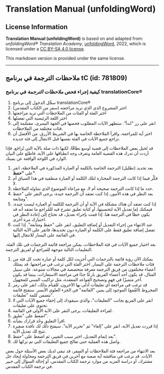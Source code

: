 # Translation Manual (unfoldingWord)

## License Information

**Translation Manual (unfoldingWord)** is based on and adapted from: _unfoldingWord® Translation Academy_, [unfoldingWord](https://unfoldingword.org/utw), 2022, which is licensed under a [CC BY-SA 4.0 license](https://creativecommons.org/licenses/by-sa/4.0/legalcode.en).

This markdown version is provided under the same license.



--------------------------------

## ملاحظات الترجمة في برنامج tC (id: 781809)

### كيفية إجراء فحص *ملاحظات الترجمة* في برنامج translationCore®

1. سجِّل الدخول إلى برنامج translationCore®
2. اختر المشروع الذي الذي تريد مراجعته (سفر من الكتاب المقدس)
3. اختر الفئة أو الفئات من الملاحظات التي تريد مراجعتها
4. اختر اللغة الرئيسية التي تفضلها
5. انقر على زر "ابدأ". ستظهر الآيات المطلوب فحصها في الجهة اليسرى، مقسَّمة إلى فئات مختلفة من الملاحظات.
6. اختر آية للمراجعة، واقرأ الملاحظة الخاصة بها في الشريط الأزرق. من الأفضل أن تراجع جميع الآيات في الفئة نفسها قبل الانتقال إلى فئة جديدة.

قد تُحيل بعض الملاحظات إلى قضية أوسع نطاقًا، لكنها ذات صلة بالآية التي تُراجَع. فإذا أردت أن تدرك هذه القضية العامة وتعرف وجه انطباقها على الآية، فاطلع على البيان الوارد في اللوحة الواقعة عن يمينك.

1. بعد تحديد (تظليل) الترجمة الخاصة بالكلمة أو العبارة المذكورة في الملاحظة، انقر على **"حفظ"**.
2. فكِّر فيما إذا كانت الترجمة المختارة لتلك الكلمة أو العبارة منطقية في هذا السياق أم لا.
3. حدد ما إذا كانت الترجمة صحيحة أم لا، مع مراعاة الموضوع الذي تتناوله الملاحظة.
4. بعد النظر في هذه الأمور، إذا كنت تعتقد أن الترجمة جيدة، يرجى النقر على "حفظ ومتابعة".
5. إذا كنت تعتقد أن هناك مشكلة في الآية أو أن الترجمة للكلمة أو العبارة ليست جيدة، فيمكنك إما تعديل الآية لتحسينها، أو كتابة تعليق تشرح فيه للمُراجع ما تعتقد أنه قد يكون خطأ في الترجمة هنا. إذا قمت بإجراء تعديل، قد تحتاج إلى إعادة النظر في اختيارك مرة أخرى.
6. عند الانتهاء من إجراء التعديل أو إضافة التعليق، انقر على "حفظ ومتابعة". إذا كنت تفضل إضافة تعليق فقط على الكلمة أو العبارة دون تحديدها، فانقر على الآية التالية في القائمة على اليسار للانتقال إليها.

بعد اختيار جميع الآيات في فئة الملاحظات، يمكن مراجعة قائمة الترجمات في تلك الفئة. التعليمات التالية موجهة للمراجع أو لفريق الترجمة.

1. يمكنك الآن رؤية قائمة بالترجمات التي أُجريت لكل كلمة أو عبارة تحت كل فئة من فئات ملاحظات الترجمة على اليسار. اختر الفئة التي ترغب في مراجعتها. قد يمتلك أعضاء مختلفون من فريق الترجمة معرفة متخصصة في مجالات متنوعة. على سبيل المثال، قد يكون أحد أعضاء الفريق بارعًا جدًا في مراجعة الاستعارات، بينما قد يكون آخر متميزًا في فهم وتصحيح القواعد المعقدة، مثل تراكيب المبني للمجهول.
2. قد ترغب في مراجعة أي تعليقات أدلى بها الآخرون. للقيام بذلك، انقر على رمز المخروط (القُمع) الموجود إلى يمين "القائمة" في الجزء العلوي الأيسر. ستفتح قائمة تتضمن كلمة "تعليقات".
3. انقر على المربع بجانب "التعليقات"، والذي سيقودك إلى إخفاء جميع الآيات التي لا تحتوي على تعليقات.
4. لقراءة التعليقات، يرجى النقر على الآية الأولى في القائمة.
5. اضغط على "تعليق".
6. اقرأ التعليق وخُذ قرارك بشأنه.
7. إذا قررت تعديل الآية، انقر على "إلغاء" ثم "تحرير الآية". سيفتح ذلك لك نافذة صغيرة تتيح لك تعديل الآية.
8. بعد إتمام التعديل، اختر سبب التغيير، ثم اضغط على "حفظ".
9. واصل هذه العملية حتى تعالج جميع التعليقات التي تم تركها لك.

بعد الانتهاء من مراجعة فئة الملاحظات أو السِفر، قد تبقى لديك بعض الأسئلة حول بعض الآيات. قد ترغب في مناقشة آية صعبة مع آخرين في فريق الترجمة ومحاولة إيجاد حل مشترك، أو دراسة المزيد من موارد ترجمة الكتاب المقدس، أو إحالة السؤال إلى خبير في ترجمة الكتاب المقدس.


